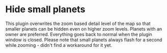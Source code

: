 # Hide small planets

This plugin overwrites the zoom based detail level of the map so that smaller planets can be hidden even on higher zoom levels. Planets with an owner are preferred. Everything goes back to normal when the plugin window is closed. Please note that small planets always flash for a second while zooming - didn't find a workaround for it yet.

